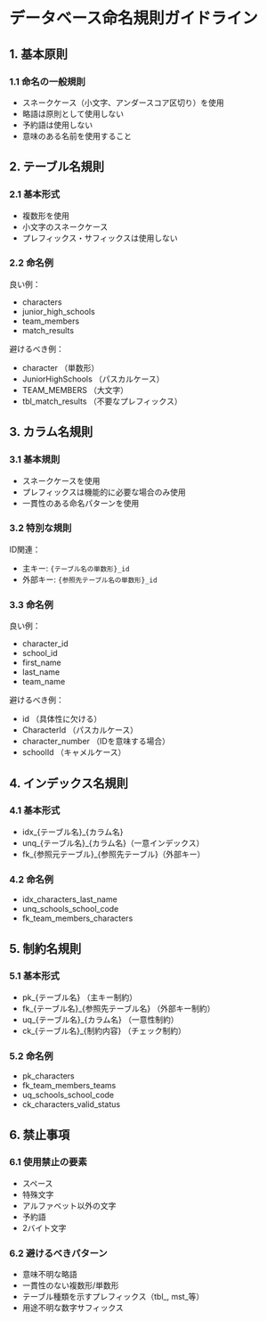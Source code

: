 # データベース命名規則ガイドライン

## 1. 基本原則

### 1.1 命名の一般規則
- スネークケース（小文字、アンダースコア区切り）を使用
- 略語は原則として使用しない
- 予約語は使用しない
- 意味のある名前を使用すること

## 2. テーブル名規則

### 2.1 基本形式
- 複数形を使用
- 小文字のスネークケース
- プレフィックス・サフィックスは使用しない

### 2.2 命名例
良い例：
- characters
- junior_high_schools
- team_members
- match_results

避けるべき例：
- character （単数形）
- JuniorHighSchools （パスカルケース）
- TEAM_MEMBERS （大文字）
- tbl_match_results （不要なプレフィックス）

## 3. カラム名規則

### 3.1 基本規則
- スネークケースを使用
- プレフィックスは機能的に必要な場合のみ使用
- 一貫性のある命名パターンを使用

### 3.2 特別な規則
ID関連：
- 主キー: `{テーブル名の単数形}_id`
- 外部キー: `{参照先テーブル名の単数形}_id`

### 3.3 命名例
良い例：
- character_id
- school_id
- first_name
- last_name
- team_name

避けるべき例：
- id （具体性に欠ける）
- CharacterId （パスカルケース）
- character_number （IDを意味する場合）
- schoolId （キャメルケース）

## 4. インデックス名規則

### 4.1 基本形式
- idx_{テーブル名}_{カラム名}
- unq_{テーブル名}_{カラム名}（一意インデックス）
- fk_{参照元テーブル}_{参照先テーブル}（外部キー）

### 4.2 命名例
- idx_characters_last_name
- unq_schools_school_code
- fk_team_members_characters

## 5. 制約名規則

### 5.1 基本形式
- pk_{テーブル名} （主キー制約）
- fk_{テーブル名}_{参照先テーブル名} （外部キー制約）
- uq_{テーブル名}_{カラム名} （一意性制約）
- ck_{テーブル名}_{制約内容} （チェック制約）

### 5.2 命名例
- pk_characters
- fk_team_members_teams
- uq_schools_school_code
- ck_characters_valid_status

## 6. 禁止事項

### 6.1 使用禁止の要素
- スペース
- 特殊文字
- アルファベット以外の文字
- 予約語
- 2バイト文字

### 6.2 避けるべきパターン
- 意味不明な略語
- 一貫性のない複数形/単数形
- テーブル種類を示すプレフィックス（tbl_, mst_等）
- 用途不明な数字サフィックス